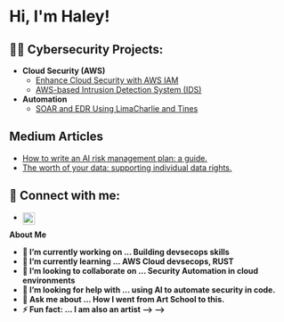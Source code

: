 <h1>Hi, I'm Haley! </h1>

<h2>👨‍💻 Cybersecurity Projects:</h2>

- <b>Cloud Security (AWS) </b>
  - [Enhance Cloud Security with AWS IAM](https://github.com/hbisaak/CloudSecurityAWS-IAM/tree/main)
  - [AWS-based Intrusion Detection System (IDS)](https://github.com/hbisaak/AWS-IntrusionDetectionSystem/tree/main) 
- <b>Automation</b>
  - [SOAR and EDR Using LimaCharlie and Tines](https://github.com/hbisaak/SOAR-and-EDR/tree/main)
  

<h2> Medium Articles</h2>

- [How to write an AI risk management plan: a guide.](https://medium.com/@hbisaak/how-to-write-an-ai-risk-management-plan-a-guide-d86faa56cf51)
- [The worth of your data: supporting individual data rights.](https://medium.com/@hbisaak/the-worth-of-your-data-supporting-individual-data-rights-7456c7e18f28)

<h2> 🤳 Connect with me:</h2>

- [<img align="left" alt="hbisaak | LinkedIn" width="22px" src="https://cdn.jsdelivr.net/npm/simple-icons@v3/icons/linkedin.svg" />][linkedin]

[linkedin]: https://www.linkedin.com/in/h-b-isaak-023953316


  <b> About Me <b>
- 🔭 I’m currently working on ...  Building devsecops skills
- 🌱 I’m currently learning ... AWS Cloud devsecops, RUST
- 👯 I’m looking to collaborate on ... Security Automation in cloud environments
- 🤔 I’m looking for help with ... using AI to automate security in code. 
- 💬 Ask me about ... How I went from Art School to this. 
- ⚡ Fun fact: ... I am also an artist
-->
-->
